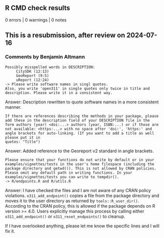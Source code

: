 ## R CMD check results

0 errors | 0 warnings | 0 notes


## This is a resubmission, after review on 2024-07-16

### Comments by Benjamin Altmann

```
Possibly misspelled words in DESCRIPTION:
     CitySDK (12:13)
     GeoReport (9:5)
     uReport (12:24)
-> Please write software names in singl quotes.
Also, you write 'open311' in single quotes only twice in title and description. Please write it in a consistent way.
```

Answer: Description rewritten to quote software names in a more consistent manner.

```
If there are references describing the methods in your package, please add these in the description field of your DESCRIPTION file in the form authors (year) <doi:...> authors (year, ISBN:...) or if those are not available: <https:...> with no space after 'doi:', 'https:' and angle brackets for auto-linking. (If you want to add a title as well please put it in
quotes: "Title")
```

Answer: Added reference to the Georeport v2 standard in angle brackets.


```
Please ensure that your functions do not write by default or in your examples/vignettes/tests in the user's home filespace (including the package directory and getwd()). This is not allowed by CRAN policies. 
Please omit any default path in writing functions. In your examples/vignettes/tests you can write to tempdir().
-> R/endpoints.R and R/utils.R
```

Answer: I have checked the files and I am not aware of any CRAN policy violations. `o311_add_endpoint()` copies a file from the package directory and moves it to the user directory as returned by `tools::R_user_dir()`. According to the CRAN policy, this is allowed if the package depends on R version >= 4.0. Users explicitly manage this process by calling either `o311_add_endpoint()` or `o311_reset_endpoints()` to cleanup.

If I have overlooked anything, please let me know the specific lines and I will fix it.
